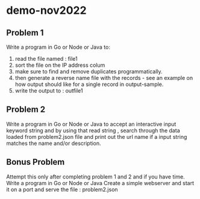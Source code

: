 # demo-nov2022

## Problem 1

Write a program in Go or Node or Java to:
1. read the file named : file1
2. sort the file on the IP address colum
3. make sure to find and remove duplicates programmatically.
4. then generate a reverse name file with the records - see an example on how output should like for a single record in output-sample.
5. write the output to : outfile1

## Problem 2

Write a program in Go or Node or Java
to accept an interactive input keyword string and by using that read string , search through the data loaded from 
problem2.json file
and print out the url name if a input string matches the name and/or description.


## Bonus Problem 

Attempt this only after completing problem 1 and 2 and if you have time.
Write a program in Go or Node or Java
 Create a simple webserver and start it on a port and serve the file : problem2.json 

